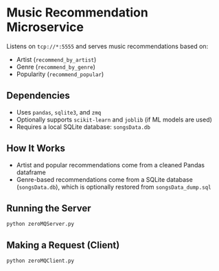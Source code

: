 # Music Recommendation Microservice

Listens on `tcp://*:5555` and serves music recommendations based on:
- Artist (`recommend_by_artist`)
- Genre (`recommend_by_genre`)
- Popularity (`recommend_popular`)

## Dependencies

- Uses `pandas`, `sqlite3`, and `zmq`
- Optionally supports `scikit-learn` and `joblib` (if ML models are used)
- Requires a local SQLite database: `songsData.db`

## How It Works

- Artist and popular recommendations come from a cleaned Pandas dataframe
- Genre-based recommendations come from a SQLite database (`songsData.db`),
  which is optionally restored from `songsData_dump.sql`

## Running the Server

```
python zeroMQServer.py
```

## Making a Request (Client)

```
python zeroMQClient.py
```





